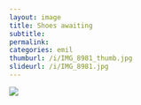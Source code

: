 ```yaml
---
layout: image
title: Shoes awaiting
subtitle: 
permalink: 
categories: emil
thumburl: /i/IMG_8981_thumb.jpg
slideurl: /i/IMG_8981.jpg
---
```

![]({{site.url}}/i/IMG_8981.jpg)


